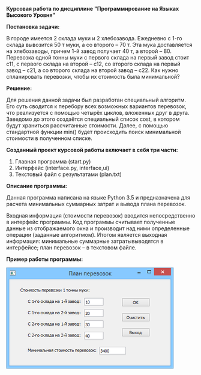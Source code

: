 <b> Курсовая работа по дисциплине "Программирование на Языках Высокого Уровня" </b>

<b> Постановка задачи: </b>

В городе имеется 2 склада муки и 2 хлебозавода. Ежедневно с 1-го склада вывозится 50 т муки, а со второго – 70 т. Эта мука доставляется на хлебозаводы, причем 1-й завод получает 40 т, а второй – 80. Перевозка одной тонны муки с первого склада на первый завод стоит c11, с первого склада на второй – с12, со второго склада на первый завод – с21, а со второго склада на второй завод – с22. Как нужно спланировать перевозки, чтобы их стоимость была минимальной?

<b> Решение: </b>

Для решения данной задачи был разработан специальный алгоритм. Его суть сводится к перебору всех возможных вариантов перевозок, что реализуется с помощью четырёх циклов, вложенных друг в друга. Заведомо до этого создаётся специальный список cost, в котором будут храниться рассчитанные стоимости. Далее, с помощью стандартной функции min() будет происходить поиск минимальной стоимости в полученном списке. 

<b> Созданный проект курсовой работы включает в себя три части: </b>
1. Главная программа (start.py)
2. Интерфейс (interface.py, interface,ui)
3. Текстовый файл с результатами (plan.txt)

<b> Описание программы: </b>

Данная программа написана на языке Python 3.5 и предназначена для расчета минимальных суммарных затрат и вывода плана перевозок. 

Входная информация (стоимости перевозок) вводится непосредственно в интерфейс программы. 
Код программы считывает полученные данные из отображаемого окна и производит над ними определенные операции (заданные алгоритмом). Итогом является выходная информация: минимальные суммарные затратывыводятся в интерфейсе; план перевозок – в текстовом файле.

<b> Пример работы программы: </b>

![example](https://raw.githubusercontent.com/aksenof/vsuet-projects/master/transportation-task/example.png)
